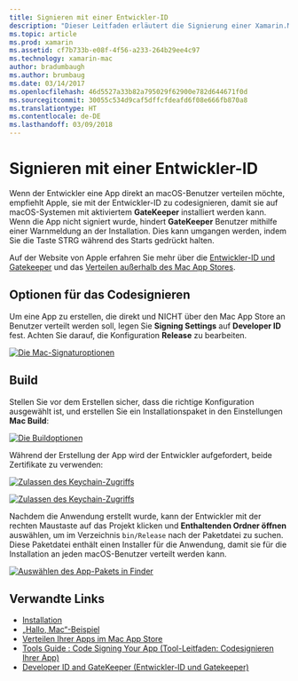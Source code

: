 ```yaml
---
title: Signieren mit einer Entwickler-ID
description: "Dieser Leitfaden erläutert die Signierung einer Xamarin.Mac-App mit der Entwickler-ID für die Veröffentlichung."
ms.topic: article
ms.prod: xamarin
ms.assetid: cf7b733b-e08f-4f56-a233-264b29ee4c97
ms.technology: xamarin-mac
author: bradumbaugh
ms.author: brumbaug
ms.date: 03/14/2017
ms.openlocfilehash: 46d5527a33b82a795029f62900e782d644671f0d
ms.sourcegitcommit: 30055c534d9caf5dffcfdeafd6f08e666fb870a8
ms.translationtype: HT
ms.contentlocale: de-DE
ms.lasthandoff: 03/09/2018
---
```

# <a name="sign-with-developer-id"></a>Signieren mit einer Entwickler-ID

Wenn der Entwickler eine App direkt an macOS-Benutzer verteilen möchte, empfiehlt Apple, sie mit der Entwickler-ID zu codesignieren, damit sie auf macOS-Systemen mit aktiviertem **GateKeeper** installiert werden kann. Wenn die App nicht signiert wurde, hindert **GateKeeper** Benutzer mithilfe einer Warnmeldung an der Installation. Dies kann umgangen werden, indem Sie die Taste STRG während des Starts gedrückt halten.

Auf der Website von Apple erfahren Sie mehr über die [Entwickler-ID und Gatekeeper](https://developer.apple.com/resources/developer-id/) und das [Verteilen außerhalb des Mac App Stores](https://developer.apple.com/library/content/documentation/IDEs/Conceptual/AppDistributionGuide/Introduction/Introduction.html).

## <a name="code-signing-options"></a>Optionen für das Codesignieren

Um eine App zu erstellen, die direkt und NICHT über den Mac App Store an Benutzer verteilt werden soll, legen Sie **Signing Settings** auf **Developer ID** fest. Achten Sie darauf, die Konfiguration **Release** zu bearbeiten.

 [![](signing-images/config02.png "Die Mac-Signaturoptionen")](signing-images/config02.png#lightbox)


## <a name="build"></a>Build

Stellen Sie vor dem Erstellen sicher, dass die richtige Konfiguration ausgewählt ist, und erstellen Sie ein Installationspaket in den Einstellungen **Mac Build**:

[![](signing-images/config03.png "Die Buildoptionen")](signing-images/config03.png#lightbox)

Während der Erstellung der App wird der Entwickler aufgefordert, beide Zertifikate zu verwenden:

 [![](signing-images/image57.png "Zulassen des Keychain-Zugriffs")](signing-images/image57.png#lightbox)

 [![](signing-images/image58.png "Zulassen des Keychain-Zugriffs")](signing-images/image58.png#lightbox)

Nachdem die Anwendung erstellt wurde, kann der Entwickler mit der rechten Maustaste auf das Projekt klicken und **Enthaltenden Ordner öffnen** auswählen, um im Verzeichnis `bin/Release` nach der Paketdatei zu suchen. Diese Paketdatei enthält einen Installer für die Anwendung, damit sie für die Installation an jeden macOS-Benutzer verteilt werden kann.

 [![](signing-images/image59.png "Auswählen des App-Pakets in Finder")](signing-images/image59.png#lightbox)

## <a name="related-links"></a>Verwandte Links

- [Installation](~//mac/get-started/installation.md)
- [„Hallo, Mac“-Beispiel](~//mac/get-started/hello-mac.md)
- [Verteilen Ihrer Apps im Mac App Store](https://developer.apple.com/devcenter/mac/checklist/)
- [Tools Guide : Code Signing Your App (Tool-Leitfaden: Codesignieren Ihrer App)](https://developer.apple.com/library/mac/#documentation/ToolsLanguages/Conceptual/OSXWorkflowGuide/CodeSigning/CodeSigning.html)
- [Developer ID and GateKeeper (Entwickler-ID und Gatekeeper)](https://developer.apple.com/resources/developer-id/)
